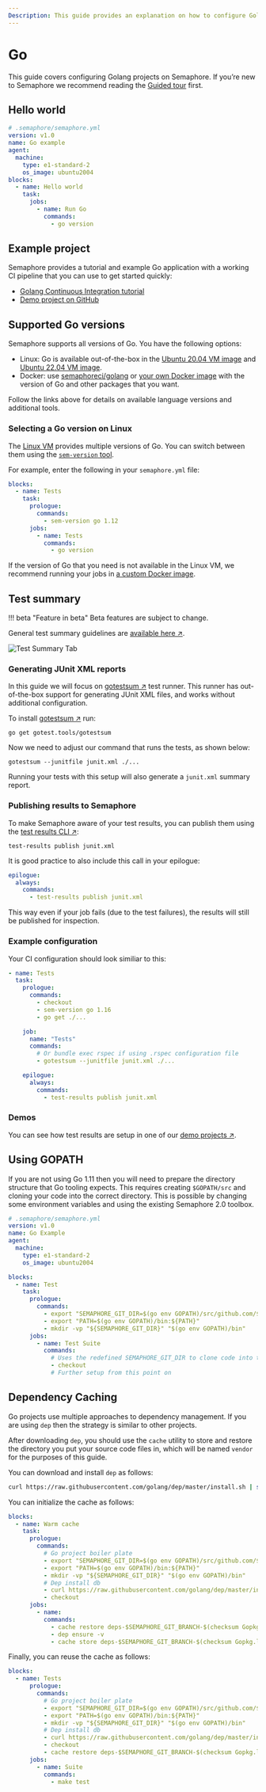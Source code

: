 ```yaml
---
Description: This guide provides an explanation on how to configure Golang projects on Semaphore 2.0. 
---
```


# Go

This guide covers configuring Golang projects on Semaphore.
If you’re new to Semaphore we recommend reading the
[Guided tour](https://docs.semaphoreci.com/guided-tour/getting-started/) first.

## Hello world

```yaml
# .semaphore/semaphore.yml
version: v1.0
name: Go example
agent:
  machine:
    type: e1-standard-2
    os_image: ubuntu2004
blocks:
  - name: Hello world
    task:
      jobs:
        - name: Run Go
          commands:
            - go version
```

## Example project

Semaphore provides a tutorial and example Go application with a working
CI pipeline that you can use to get started quickly:

- [Golang Continuous Integration tutorial][go-tutorial]
- [Demo project on GitHub][go-demo-project]

## Supported Go versions

Semaphore supports all versions of Go. You have the following options:

- Linux: Go is available out-of-the-box in the [Ubuntu 20.04 VM image][ubuntu2004-go] and [Ubuntu 22.04 VM image][ubuntu2204-go].
- Docker: use [semaphoreci/golang](/ci-cd-environment/semaphore-registry-images/#golang) or
  [your own Docker image][docker-env] with the version of Go and other
  packages that you want.

Follow the links above for details on available language versions and
additional tools.

### Selecting a Go version on Linux

The [Linux VM][ubuntu2004] provides multiple versions of Go.
You can switch between them using the [`sem-version` tool][sem-version].

For example, enter the following in your `semaphore.yml` file:

``` yaml
blocks:
  - name: Tests
    task:
      prologue:
        commands:
          - sem-version go 1.12
      jobs:
        - name: Tests
          commands:
            - go version
```

If the version of Go that you need is not available in the Linux VM,
we recommend running your jobs in [a custom Docker image][docker-env].

## Test summary

!!! beta "Feature in beta"
    Beta features are subject to change.

General test summary guidelines are [available here ↗](/essentials/test-summary/#how-to-use-it).

![Test Summary Tab](go/summary-tab.png)

### Generating JUnit XML reports

In this guide we will focus on [gotestsum ↗][gotestsum] test runner.
This runner has out-of-the-box support for generating JUnit XML files, and works without additional configuration.

To install [gotestsum ↗][gotestsum] run:

```shell
go get gotest.tools/gotestsum
```

Now we need to adjust our command that runs the tests, as shown below:

```shell
gotestsum --junitfile junit.xml ./...
```

Running your tests with this setup will also generate a `junit.xml` summary report.

### Publishing results to Semaphore

To make Semaphore aware of your test results, you can publish them using the [test results CLI ↗][test-results-cli]:

```shell
test-results publish junit.xml
```

It is good practice to also include this call in your epilogue:

```yaml
epilogue:
  always:
    commands:
      - test-results publish junit.xml
```

This way even if your job fails (due to the test failures), the results will still be published for inspection.

### Example configuration

Your CI configuration should look similiar to this:

```yaml
- name: Tests
  task:
    prologue:
      commands:
        - checkout
        - sem-version go 1.16
        - go get ./...

    job:
      name: "Tests"
      commands:
        # Or bundle exec rspec if using .rspec configuration file
        - gotestsum --junitfile junit.xml ./...

    epilogue:
      always:
        commands:
          - test-results publish junit.xml
```

### Demos

You can see how test results are setup in one of our [demo projects ↗][test-results-demo].

## Using GOPATH

If you are not using Go 1.11 then you will need to prepare the directory
structure that Go tooling expects. This requires creating `$GOPATH/src` and
cloning your code into the correct directory. This is possible by changing some
environment variables and using the existing Semaphore 2.0 toolbox.

``` yaml
# .semaphore/semaphore.yml
version: v1.0
name: Go Example
agent:
  machine:
    type: e1-standard-2
    os_image: ubuntu2004

blocks:
  - name: Test
    task:
      prologue:
        commands:
          - export "SEMAPHORE_GIT_DIR=$(go env GOPATH)/src/github.com/${SEMAPHORE_PROJECT_NAME}"
          - export "PATH=$(go env GOPATH)/bin:${PATH}"
          - mkdir -vp "${SEMAPHORE_GIT_DIR}" "$(go env GOPATH)/bin"
      jobs:
        - name: Test Suite
          commands:
            # Uses the redefined SEMAPHORE_GIT_DIR to clone code into the correct directory
            - checkout
            # Further setup from this point on
```

## Dependency Caching

Go projects use multiple approaches to dependency management. If you are using
`dep` then the strategy is similar to other projects.

After downloading `dep`, you should use the `cache` utility to store and restore 
the directory you put your source code files in, which will be named `vendor`
for the purposes of this guide.

You can download and install `dep` as follows:

``` bash
curl https://raw.githubusercontent.com/golang/dep/master/install.sh | sh
```

You can initialize the cache as follows:

``` yaml
blocks:
  - name: Warm cache
    task:
      prologue:
        commands:
          # Go project boiler plate
          - export "SEMAPHORE_GIT_DIR=$(go env GOPATH)/src/github.com/${SEMAPHORE_PROJECT_NAME}"
          - export "PATH=$(go env GOPATH)/bin:${PATH}"
          - mkdir -vp "${SEMAPHORE_GIT_DIR}" "$(go env GOPATH)/bin"
          # Dep install db
          - curl https://raw.githubusercontent.com/golang/dep/master/install.sh | sh
          - checkout
      jobs:
        - name:
          commands:
            - cache restore deps-$SEMAPHORE_GIT_BRANCH-$(checksum Gopkg.lock),deps-$SEMAPHORE_GIT_BRANCH,deps-master
            - dep ensure -v
            - cache store deps-$SEMAPHORE_GIT_BRANCH-$(checksum Gopkg.lock) vendor
```

Finally, you can reuse the cache as follows:

``` yaml
blocks:
  - name: Tests
      prologue:
        commands:
          # Go project boiler plate
          - export "SEMAPHORE_GIT_DIR=$(go env GOPATH)/src/github.com/${SEMAPHORE_PROJECT_NAME}"
          - export "PATH=$(go env GOPATH)/bin:${PATH}"
          - mkdir -vp "${SEMAPHORE_GIT_DIR}" "$(go env GOPATH)/bin"
          # Dep install db
          - curl https://raw.githubusercontent.com/golang/dep/master/install.sh | sh
          - checkout
          - cache restore deps-$SEMAPHORE_GIT_BRANCH-$(checksum Gopkg.lock),deps-$SEMAPHORE_GIT_BRANCH,deps-master
      jobs:
        - name: Suite
          commands:
            - make test
```

[ubuntu2004-go]: https://docs.semaphoreci.com/ci-cd-environment/ubuntu-20.04-image/#go
[ubuntu2204-go]: https://docs.semaphoreci.com/ci-cd-environment/ubuntu-22.04-image/#go
[ubuntu2004]: https://docs.semaphoreci.com/ci-cd-environment/ubuntu-20.04-image/
[go-tutorial]: https://docs.semaphoreci.com/examples/golang-continuous-integration/
[go-demo-project]: https://github.com/semaphoreci-demos/semaphore-demo-go
[docker-env]: https://docs.semaphoreci.com/ci-cd-environment/custom-ci-cd-environment-with-docker/
[sem-version]: https://docs.semaphoreci.com/ci-cd-environment/sem-version-managing-language-versions-on-linux/
[gotestsum]: https://github.com/gotestyourself/gotestsum
[test-results-cli]: /reference/test-results-cli-reference/
[test-results-demo]: https://github.com/semaphoreci-demos/semaphore-demo-go
